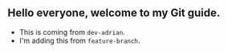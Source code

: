 ## Hello everyone, welcome to my Git guide.

- This is coming from `dev-adrian`.
- I'm adding this from `feature-branch`.